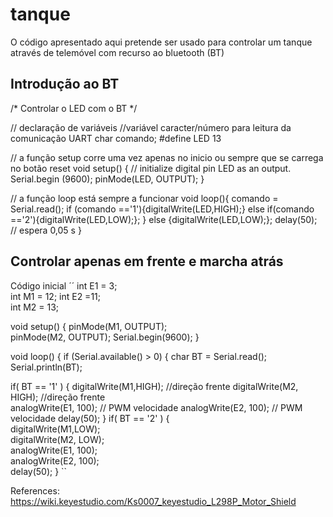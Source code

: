 # tanque
O código apresentado aqui pretende ser usado para controlar um tanque através de telemóvel com recurso ao bluetooth (BT)

## Introdução ao BT

/*
 Controlar o LED com o BT
*/

// declaração de variáveis
//variável caracter/número para leitura da comunicação UART 
char comando;
#define LED 13

// a função setup corre uma vez apenas no inicio ou sempre que se carrega no botão reset
void setup() {
  // initialize digital pin LED as an output.
  Serial.begin (9600);
  pinMode(LED, OUTPUT);
}

// a função loop está sempre a funcionar
void loop(){
  comando = Serial.read();
  if (comando =='1'){digitalWrite(LED,HIGH);}
  else if(comando =='2'){digitalWrite(LED,LOW);};
  } else {digitalWrite(LED,LOW);};
   delay(50);                  	// espera 0,05 s
}


## Controlar apenas em frente e marcha atrás
Código inicial
´´
int E1 = 3;  
int M1 = 12;
int E2 =11;                        
int M2 = 13;                          

void setup()
{
    pinMode(M1, OUTPUT);  
    pinMode(M2, OUTPUT);
    Serial.begin(9600);
}

void loop()
{
 if (Serial.available() > 0) {
char BT = Serial.read();
Serial.println(BT);

if( BT == '1' ) {
    digitalWrite(M1,HIGH);  //direção frente
    digitalWrite(M2, HIGH); //direção frente     
    analogWrite(E1, 100);   // PWM velocidade
    analogWrite(E2, 100);   // PWM velocidade
    delay(50);
    }
if( BT == '2' ) {    
    digitalWrite(M1,LOW);  
    digitalWrite(M2, LOW);      
    analogWrite(E1, 100);   
    analogWrite(E2, 100);   
    delay(50);
}
``

References:
https://wiki.keyestudio.com/Ks0007_keyestudio_L298P_Motor_Shield
